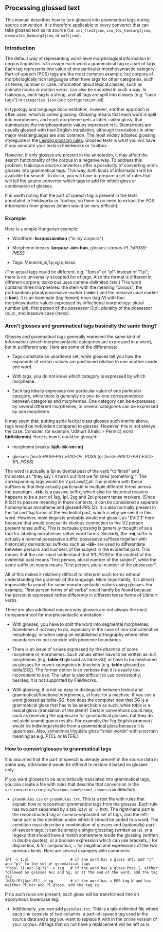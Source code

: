 ## Processing glossed text
This manual describes how to turn glosses into grammatical tags during source conversion. It is therefore applicable to every convertor that can take glossed text as its source (i.e. ``xml_flex2json``, ``iso_tei_hamburg2json``, ``exmaralda_hamburg2json``, or ``eaf2json``).

### Introduction
The default way of representing word-level morphological information in corpus linguistics is to assign each word a grammatical tag or a set of tags. Each tag represents one value of one particular morphosyntactic category. Part-of-speech (POS) tags are the most common example, but corpora of morphologically rich languages often have tags for other categories, such as tense, number or case. Information about lexical classes, such as animate nouns or motion verbs, can also be encoded in such a way. In tsakorpus, each tag is a string, and all tags are split into classes (e.g. "case tags") in ``categories.json`` (see ``configuration.md``).

In typology and language documentation, however, another approach is often used, which is called glossing. Glossing means that each word is split into morphemes, and each morpheme gets a label, called gloss, that summarizes the morphosyntactic values expressed in it. Stems/roots are usually glossed with their English translation, although translations in other major metalanguages are also common. The most widely adopted glossing styleguide is the [Leipzig glossing rules](https://www.eva.mpg.de/lingua/resources/glossing-rules.php). Glossed texts is what you will have if you annotate your texts in Fieldworks or Toolbox.

However, if only glosses are present in the annotation, it may affect the search functionality of the corpus in a negative way. To address this problem, tsakorpus source convertors offer a possibility of converting one's glosses into grammatical tags. This way, both kinds of information will be available for search. To do so, you will have to prepare a set of rules that will tell the source convertor which tags to add for which gloss or combination of glosses.

It is worth noting that the part of speech tag is present in the texts annotated in Fieldworks or Toolbox, so there is no need to extract the POS information from glosses (which would be very difficult).

### Example
Here is a simple Hungarian example:

* Wordform: **korpuszaimban** ("in my corpora")

* Morpheme breaks: **korpusz-aim-ban**, glosses: *corpus-PL.1sPOSS-INESS*

* Tags: *N,inanim,pl,1.p,sg.p,iness*

(The actual tags could be different, e.g. "1poss" or "p1" instead of "1.p"; there is no universally accepted list of tags. Also the format is different in different corpora; tsakorpus uses comma-delimited lists.) This word contains three morphemes: the stem with the meaning "corpus", the portmanteau plural/possessive marker (**-aim-**) and the inessive case marker (**-ban**). It is an inanimate (tag *inanim*) noun (tag *N*) with four morphosyntactic values expressed by inflectional morphology: plural number (*pl*), first person of the possessor (*1.p*), plurality of the possessor (*pl.p*), and inessive case (*iness*).

### Aren't glosses and grammatical tags basically the same thing?
Glosses and grammatical tags generally represent the same kind of information (which morphosyntactic categories are expressed in a word), but in a different way. Here are some of the differences:

* Tags constitute an unordered set, while glosses tell you how the exponents of certain values are positioned relative to one another inside one word.

* With tags, you do not know which category is expressed by which morpheme.

* Each tag ideally expresses one particular value of one particular category, while there is generally no one-to-one correspondence between categories and morphemes. One category can be experessed by several different morphemes, or several categories can be expressed by one morpheme.

It may seem that, putting aside lexical class glosses such *inanim* above, tags would be redundant compared to glosses. However, this is not always the case. Consider, for example, Udmurt (Uralic > Permic) word **bi̮dtiśkemmi̮**. Here is how it could be glossed:

* morpheme breaks: **bi̮dt-iśk-em-mi̮**

* glosses: *finish-PASS-PST.EVID-1PL.POSS* (or *finish-PRS.12-PST.EVID-1PL.POSS*)

The word is actually a 1pl evidential past of the verb "to finish" and translates as "they say / it turns out that we finished (something)". The corresponding tags would be *V,pst.evid,1,pl*. The problem with these suffixes is that they actually participate in multiple different forms across the paradigm. **-iśk-** is a passive suffix, which also for historical reasons happens to be a part of 1sg, 1pl, 2sg and 2pl present tense markers. (Since it lost its passive meaning in these contexts, it can be considered a separate homonymous morpheme and glossed *PRS.12*). It is also normally present in the 1pl and 1sg forms of the evidential past, which is why we see it in this word. However, most linguists probably would not gloss it as "EVID.1" here because that would conceal its obvious connection to the 1/2 person present tense suffix. This is because glossing is generally thought of as a tool for labeling morphemes rather word forms. Similarly, the **-mi̮** suffix is actually a nominal possessive suffix: possessive suffixes together with historically derivational suffixes such as **-iśk-** are used to differentiate between persons and numbers of the subject in the evidential past. This means that the user must understand that *1PL.POSS* in the context of the evidential past means "first person, plural number of the subject", while the same suffix on nouns means "first person, plural number of the possessor".

All of this makes it relatively difficult to interpret such forms without understanding the grammar of the language. More importantly, it is almost impossible to search for some morphosyntactic values using glosses. For example, "first person forms of all verbs" could hardly be found because the person is expressed rather differently in different tense forms of Udmurt verbs.

There are also additional reasons why glosses are not always the most transparent tool for morphosyntactic annotation:

* With glosses, you have to split the word into segmental morphemes. Sometimes it not easy to do, especially in the case of non-concatenative morphology, or when using an established orthography where letter boundaries do not coincide with phoneme boundaries.

* There is an issue of values expressed by the *absence* of some morpheme or morphemes. Such values either have to be written as null morphemes (e.g. **table-0** glossed as *table-SG*) or have to be mentioned as glosses for covert categories in brackets (e.g. **table** glossed as *table[SG]*). The former option is so verbose that it is usually too incovenient to use. The latter is also difficult to use consistently; besides, it is not supported by Fieldworks.

* With glossing, it is not so easy to distinguish between lexical and grammatical/functional morphemes, at least for a machine. If you see a word glossed as *table-SG*, how does the computer now that *SG* is a grammatical gloss that has to be searchable as such, while *table* is a lexical gloss (translation of the stem)? Certain conventions could help, such as reserving the uppercase for grammatical glosses, but they do not yield unambiguous results. For example, the 1sg English pronoun *I* would be indistinguishable from a grammatical gloss because it is uppercase. Also, sometimes linguists gloss "small words" with uncertain meaning as e.g. *PTCL* or *INTERJ*.

### How to convert glosses to grammatical tags
It is assumed that the part of speech is already present in the source data in some way, otherwise it would be difficult to restore it based on glosses only.

If you want glosses to be automatically translated into grammatical tags, you can create a file with rules that describe that conversion in the ``src_convertors/corpus/%corpus_name%/conf_conversion`` directory:

* ``grammRules.csv`` or ``grammRules.txt``. This is a text file with rules that explain how to reconstruct grammatical tags from the glosses. Each rule has two part separated by a tab (csv) or `` -> `` (txt). The right-hand part is the reconstructed tag or comma-separated set of tags, and the left-hand part is the condition under which it should be added to a word. The condition must describe a combination of glosses and (optionally) part-of-speech tags. It can be simply a single gloss/tag (written as is), or a regexp that should have a match somewhere inside the glossing (written in double quotes), or a boolean expression which can use brackets, | for disjunction, & for conjunction, ~ for negation and expressions of the two previous kinds. Here are several examples with comments:
```
1Pl -> 1,pl                   # if the word has a gloss 1Pl, add "1" and "pl" to the set of grammatical tags
"Poss\.1(-Acc-Sg)?$" -> 1sg   # if the word has a gloss Poss.1, either followed by glosses Acc and Sg, or at the end of the word, add the tag 1sg
[N]&~[Pl|Acc.Pl] -> sg        # if the word has a POS tag N and has neither Pl nor Acc.Pl gloss, add the tag sg.
```

If no such rules are present, each gloss will be transformed into an eponymous lowercase tag.

* Additionally, you can add ``posRules.txt``. This is a tab-delimited file where each line consists of two columns: a part-of-speech tag used in the source data and a tag you want to replace it with in the online version of your corpus. All tags that do not have a replacement will be left as is.
